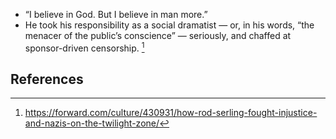 
- “I believe in God. But I believe in man more.”
- He took his responsibility as a social dramatist — or, in his words, “the menacer of the public’s conscience” — seriously, and chaffed at sponsor-driven censorship. [^1]


## References


[^1]: https://forward.com/culture/430931/how-rod-serling-fought-injustice-and-nazis-on-the-twilight-zone/
